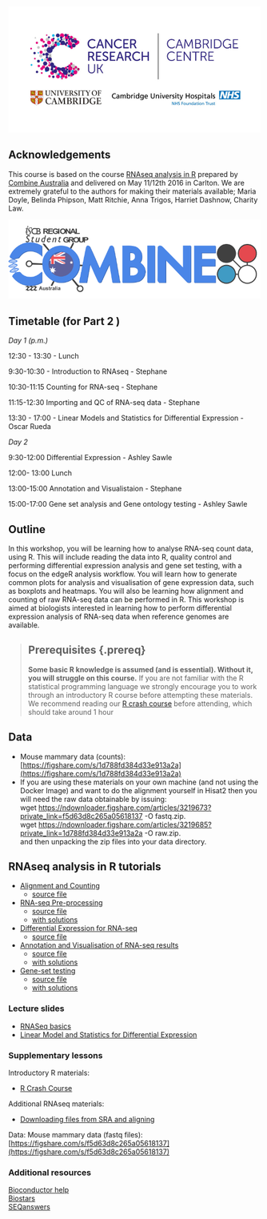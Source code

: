 

![](images/CRUK_Cambridge_logo_small.jpg)


## Acknowledgements

This course is based on the course [RNAseq analysis in R](http://combine-australia.github.io/2016-05-11-RNAseq/) prepared by [Combine Australia](https://combine.org.au/) and delivered on May 11/12th 2016 in Carlton. We are extremely grateful to the authors for making their materials available; Maria Doyle, Belinda Phipson, Matt Ritchie, Anna Trigos, Harriet Dashnow, Charity Law.

![](images/combine_banner_small.png)

## Timetable (for Part 2 )

_Day 1 (p.m.)_

12:30 - 13:30 - Lunch    

9:30-10:30 - Introduction to RNAseq - Stephane

10:30-11:15 Counting for RNA-seq - Stephane

11:15-12:30 Importing and QC of RNA-seq data - Stephane

13:30 - 17:00 - Linear Models and Statistics for Differential Expression - Oscar Rueda

_Day 2_

9:30-12:00 Differential Expression - Ashley Sawle

12:00- 13:00 Lunch

13:00-15:00 Annotation and Visualistaion - Stephane

15:00-17:00 Gene set analysis and Gene ontology testing - Ashley Sawle

## Outline

In this workshop, you will be learning how to analyse RNA-seq count data, using R. This will include reading the data into R, quality control and performing differential expression analysis and gene set testing, with a focus on the edgeR analysis workflow. You will learn how to generate common plots for analysis and visualisation of gene expression data, such as boxplots and heatmaps. You will also be learning how alignment and counting of raw RNA-seq data can be performed in R. This workshop is aimed at biologists interested in learning how to perform differential expression analysis of RNA-seq data when reference genomes are available.

> ## Prerequisites {.prereq}
>
> __**Some basic R knowledge is assumed (and is essential). Without it, you will struggle on this course.**__ 
> If you are not familiar with the R statistical programming language we
> strongly encourage you to work through an introductory R course before
> attempting these materials.
> We recommend reading our [R crash course](https://bioinformatics-core-shared-training.github.io/r-crash-course/)
> before attending, which should take around 1 hour
>

## Data

- Mouse mammary data (counts): [https://figshare.com/s/1d788fd384d33e913a2a](https://figshare.com/s/1d788fd384d33e913a2a)
- If you are using these materials on your own machine (and not using the Docker Image) and want to do the alignment
yourself in Hisat2 then you will need the raw data obtainable by issuing:   
wget https://ndownloader.figshare.com/articles/3219673?private_link=f5d63d8c265a05618137 -O fastq.zip.  
wget https://ndownloader.figshare.com/articles/3219685?private_link=1d788fd384d33e913a2a -O raw.zip.  
and then unpacking the zip files into your data directory.   

## RNAseq analysis in R tutorials

- [Alignment and Counting](count.nb.html)
    + [source file](count.Rmd)
- [RNA-seq Pre-processing](rna-seq-preprocessing.nb.html)
    + [source file](rna-seq-preprocessing.Rmd)
    + [with solutions](rna-seq-preprocessing_wiSolution.Rmd)
- [Differential Expression for RNA-seq](rna-seq-de.nb.html)
    + [source file](rna-seq-de.Rmd)
- [Annotation and Visualisation of RNA-seq results](rna-seq-annotation-visualisation.nb.html)
    + [source file](rna-seq-annotation-visualisation.Rmd)
    + [with solutions](rna-seq-annotation-visualisation-solutions.Rmd)
- [Gene-set testing](rna-seq-gene-set-testing.nb.html)
    + [source file](rna-seq-gene-set-testing.Rmd)
    + [with solutions](rna-seq-gene-set-testing_wiSolution.Rmd)
    
### Lecture slides

- [RNASeq basics](slides/rnaSeq_May2017.pdf)
- [Linear Model and Statistics for Differential Expression](slides/LinearModels.pdf)

### Supplementary lessons

Introductory R materials:

- [R Crash Course](https://bioinformatics-core-shared-training.github.io/r-crash-course/)

Additional RNAseq materials:

- [Downloading files from SRA and aligning](getting-raw-reads.nb.html)

Data: Mouse mammary data (fastq files): [https://figshare.com/s/f5d63d8c265a05618137](https://figshare.com/s/f5d63d8c265a05618137)

### Additional resources

[Bioconductor help](https://www.bioconductor.org/help/)  
[Biostars](https://www.biostars.org/)  
[SEQanswers](http://seqanswers.com/)  

